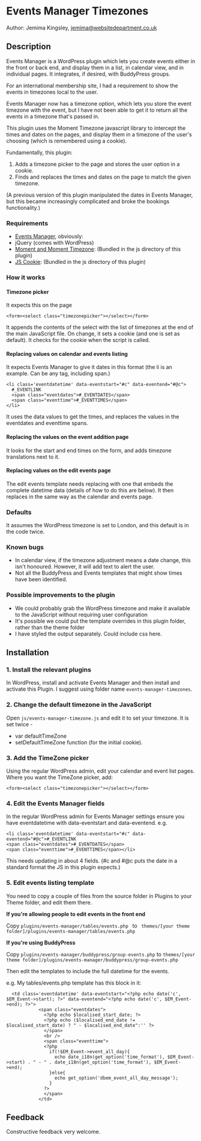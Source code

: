 # Events Manager Timezones
Author: Jemima Kingsley, jemima@websitedepartment.co.uk

## Description
Events Manager is a WordPress plugin which lets you create events either in the front or back end, and display them in a list, in calendar view, and in individual pages. It integrates, if desired, with BuddyPress groups.

For an international membership site, I had a requirement to show the events in timezones local to the user. 

Events Manager now has a timezone option, which lets you store the event timezone with the event, but I have not been able to get it to return all the events in a timezone that's passed in. 

This plugin uses the Moment Timezone javascript library to intercept the times and dates on the pages, and display them in a timezone of the user's choosing (which is remembered using a cookie).

Fundamentally, this plugin:
1. Adds a timezone picker to the page and stores the user option in a cookie.
2. Finds and replaces the times and dates on the page to match the given timezone.

(A previous version of this plugin manipulated the dates in Events Manager, but this became increasingly complicated and broke the bookings functionality.)

### Requirements
  - [Events Manager](http://wp-events-plugin.com/), obviously:
  - jQuery (comes with WordPress)
  - [Moment and Moment Timezone](http://momentjs.com/): (Bundled in the js directory of this plugin)
  - [JS Cookie](https://github.com/js-cookie/js-cookie): (Bundled in the js directory of this plugin)

### How it works
#### Timezone picker
It expects this on the page
```
<form><select class="timezonepicker"></select></form>
```
It appends the contents of the select with the list of timezones at the end of the main JavaScript file.
On change, it sets a cookie (and one is set as default).
It checks for the cookie when the script is called.

#### Replacing values on calendar and events listing
It expects Events Manager to give it dates in this format (the li is an example. Can be any tag, including span.)

```
<li class='eventdatetime' data-eventstart="#c" data-eventend="#@c">
  #_EVENTLINK
  <span class="eventdates">#_EVENTDATES</span>
  <span class="eventtime">#_EVENTTIMES</span>
</li>
```
It uses the data values to get the times, and replaces the values in the eventdates and eventtime spans.

#### Replacing the values on the event addition page
It looks for the start and end times on the form, and adds timezone translations next to it.

#### Replacing values on the edit events page
The edit events template needs replacing with one that embeds the complete datetime data (details of how to do this are below). It then replaces in the same way as the calendar and events page.

### Defaults
It assumes the WordPress timezone is set to London, and this default is in the code twice.

### Known bugs
 - In calendar view, if the timezone adjustment means a date change, this isn't honoured. However, it will add text to alert the user. 
 - Not all the BuddyPress and Events templates that might show times have been identified.

### Possible improvements to the plugin
 - We could probably grab the WordPress timezone and make it available to the JavaScript without requiring user configuration 
 - It's possible we could put the template overrides in this plugin folder, rather than the theme folder
 - I have styled the output separately. Could include css here. 

## Installation
### 1. Install the relevant plugins
In WordPress, install and activate Events Manager and then install and activate this Plugin. I suggest using folder name ``events-manager-timezones``.

### 2. Change the default timezone in the JavaScript
Open ``js/events-manager-timezone.js`` and edit it to set your timezone. It is set twice -
 - var defaultTimeZone
 - setDefaultTimeZone function (for the initial cookie).

### 3. Add the TimeZone picker
Using the regular WordPress admin, edit your calendar and event list pages. Where you want the TimeZone picker, add:
```
<form><select class="timezonepicker"></select></form>
```
### 4. Edit the Events Manager fields
In the regular WordPress admin for Events Manager settings ensure you have eventdatetime with data-eventstart and data-eventend. e.g.
```
<li class='eventdatetime' data-eventstart="#c" data-eventend="#@c">#_EVENTLINK
<span class="eventdates">#_EVENTDATES</span>
<span class="eventtime">#_EVENTTIMES</span></li>
```
This needs updating in about 4 fields. (#c and #@c puts the date in a standard format the JS in this plugin expects.)

### 5. Edit events listing template
You need to copy a couple of files from the source folder in Plugins to your Theme folder, and edit them there.

**If you're allowing people to edit events in the front end**

Copy
``plugins/events-manager/tables/events.php ``
to ``
themes/[your theme folder]/plugins/events-manager/tables/events.php``

**If you're using BuddyPress**

Copy
``plugins/events-manager/buddypress/group-events.php``
to
``themes/[your theme folder]/plugins/events-manager/buddypress/group-events.php``

Then edit the templates to include the full datetime for the events.

e.g. My tables/events.php template has this block in it:
```
  <td class='eventdatetime' data-eventstart="<?php echo date('c', $EM_Event->start); ?>" data-eventend="<?php echo date('c', $EM_Event->end); ?>">
            <span class="eventdates">
              <?php echo $localised_start_date; ?>
              <?php echo ($localised_end_date != $localised_start_date) ? " - $localised_end_date":'' ?>
              </span>
              <br />
              <span class="eventtime">
              <?php
                if(!$EM_Event->event_all_day){
                  echo date_i18n(get_option('time_format'), $EM_Event->start) . " - " . date_i18n(get_option('time_format'), $EM_Event->end);
                }else{
                  echo get_option('dbem_event_all_day_message');
                }
              ?>
              </span>
            </td>
```
## Feedback
Constructive feedback very welcome. 
